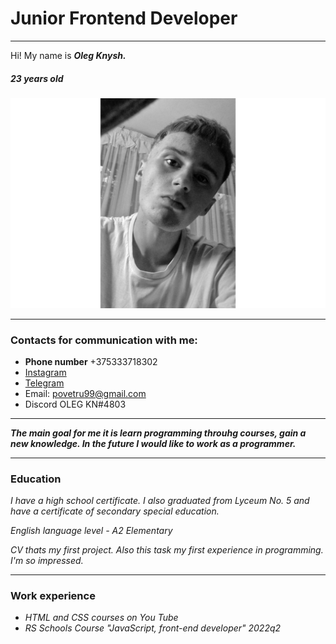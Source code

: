 # Junior Frontend Developer
___
Hi! My name is ***Oleg Knysh.***
##### 23 years old 
![thats me](face.jpg)
___


### Contacts for communication with me:
- __Phone number__ +375333718302
- [Instagram](https://www.instagram.com/noncloout/)  
- [Telegram](https://t.me/povetru99) 
- Email: povetru99@gmail.com
-  Discord  OLEG KN#4803
___
***The main goal for me it is learn programming throuhg courses, gain a new knowledge. In the future I would like to work as a programmer.***  
 ___ 

 ### Education
 _I have a high school certificate. I also graduated from Lyceum No. 5 and have a certificate of secondary special education._

 _English language level - A2 Elementary_ 

 _CV thats my first project. Also this task my first experience in programming. I'm so 
impressed._
___
### Work experience

- _HTML and CSS courses on You Tube_
- _RS Schools Course "JavaScript, front-end developer" 2022q2_ 
